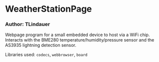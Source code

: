 # WeatherStationPage
### Author: TLindauer

Webpage program for a small embedded device to host via a WiFi chip. Interacts with the BME280 temperature/humidity/pressure sensor and the AS3935 lightning detection sensor.

Libraries used: `codecs`, `webbrowser`, `board`